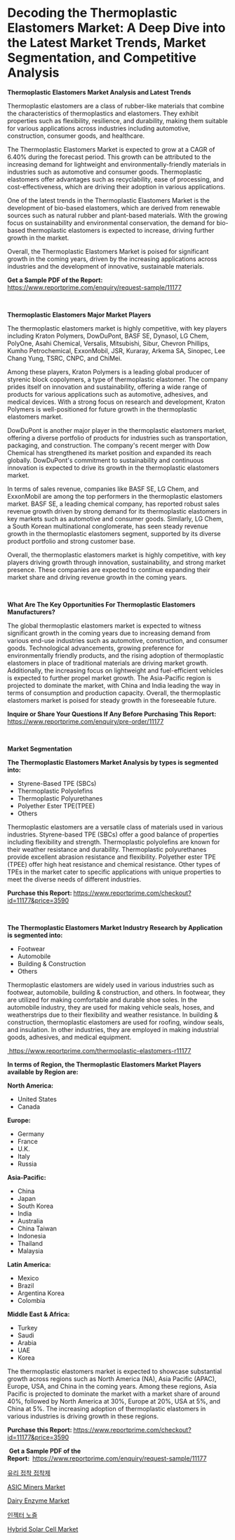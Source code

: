 <p><h1>Decoding the Thermoplastic Elastomers Market: A Deep Dive into the Latest Market Trends, Market Segmentation, and Competitive Analysis</h1></p><p><strong>Thermoplastic Elastomers Market Analysis and Latest Trends</strong></p>
<p><p>Thermoplastic elastomers are a class of rubber-like materials that combine the characteristics of thermoplastics and elastomers. They exhibit properties such as flexibility, resilience, and durability, making them suitable for various applications across industries including automotive, construction, consumer goods, and healthcare.</p><p>The Thermoplastic Elastomers Market is expected to grow at a CAGR of 6.40% during the forecast period. This growth can be attributed to the increasing demand for lightweight and environmentally-friendly materials in industries such as automotive and consumer goods. Thermoplastic elastomers offer advantages such as recyclability, ease of processing, and cost-effectiveness, which are driving their adoption in various applications.</p><p>One of the latest trends in the Thermoplastic Elastomers Market is the development of bio-based elastomers, which are derived from renewable sources such as natural rubber and plant-based materials. With the growing focus on sustainability and environmental conservation, the demand for bio-based thermoplastic elastomers is expected to increase, driving further growth in the market.</p><p>Overall, the Thermoplastic Elastomers Market is poised for significant growth in the coming years, driven by the increasing applications across industries and the development of innovative, sustainable materials.</p></p>
<p><strong>Get a Sample PDF of the Report:&nbsp;</strong> <a href="https://www.reportprime.com/enquiry/request-sample/11177">https://www.reportprime.com/enquiry/request-sample/11177</a></p>
<p>&nbsp;</p>
<p><strong>Thermoplastic Elastomers Major Market Players</strong></p>
<p><p>The thermoplastic elastomers market is highly competitive, with key players including Kraton Polymers, DowDuPont, BASF SE, Dynasol, LG Chem, PolyOne, Asahi Chemical, Versalis, Mitsubishi, Sibur, Chevron Phillips, Kumho Petrochemical, ExxonMobil, JSR, Kuraray, Arkema SA, Sinopec, Lee Chang Yung, TSRC, CNPC, and ChiMei.</p><p>Among these players, Kraton Polymers is a leading global producer of styrenic block copolymers, a type of thermoplastic elastomer. The company prides itself on innovation and sustainability, offering a wide range of products for various applications such as automotive, adhesives, and medical devices. With a strong focus on research and development, Kraton Polymers is well-positioned for future growth in the thermoplastic elastomers market.</p><p>DowDuPont is another major player in the thermoplastic elastomers market, offering a diverse portfolio of products for industries such as transportation, packaging, and construction. The company's recent merger with Dow Chemical has strengthened its market position and expanded its reach globally. DowDuPont's commitment to sustainability and continuous innovation is expected to drive its growth in the thermoplastic elastomers market.</p><p>In terms of sales revenue, companies like BASF SE, LG Chem, and ExxonMobil are among the top performers in the thermoplastic elastomers market. BASF SE, a leading chemical company, has reported robust sales revenue growth driven by strong demand for its thermoplastic elastomers in key markets such as automotive and consumer goods. Similarly, LG Chem, a South Korean multinational conglomerate, has seen steady revenue growth in the thermoplastic elastomers segment, supported by its diverse product portfolio and strong customer base.</p><p>Overall, the thermoplastic elastomers market is highly competitive, with key players driving growth through innovation, sustainability, and strong market presence. These companies are expected to continue expanding their market share and driving revenue growth in the coming years.</p></p>
<p>&nbsp;</p>
<p><strong>What Are The Key Opportunities For Thermoplastic Elastomers Manufacturers?</strong></p>
<p><p>The global thermoplastic elastomers market is expected to witness significant growth in the coming years due to increasing demand from various end-use industries such as automotive, construction, and consumer goods. Technological advancements, growing preference for environmentally friendly products, and the rising adoption of thermoplastic elastomers in place of traditional materials are driving market growth. Additionally, the increasing focus on lightweight and fuel-efficient vehicles is expected to further propel market growth. The Asia-Pacific region is projected to dominate the market, with China and India leading the way in terms of consumption and production capacity. Overall, the thermoplastic elastomers market is poised for steady growth in the foreseeable future.</p></p>
<p><strong>Inquire or Share Your Questions If Any Before Purchasing This Report:</strong> <a href="https://www.reportprime.com/enquiry/pre-order/11177">https://www.reportprime.com/enquiry/pre-order/11177</a></p>
<p>&nbsp;</p>
<p><strong>Market Segmentation</strong></p>
<p><strong>The Thermoplastic Elastomers Market Analysis by types is segmented into:</strong></p>
<p><ul><li>Styrene-Based TPE (SBCs)</li><li>Thermoplastic Polyolefins</li><li>Thermoplastic Polyurethanes</li><li>Polyether Ester TPE(TPEE)</li><li>Others</li></ul></p>
<p><p>Thermoplastic elastomers are a versatile class of materials used in various industries. Styrene-based TPE (SBCs) offer a good balance of properties including flexibility and strength. Thermoplastic polyolefins are known for their weather resistance and durability. Thermoplastic polyurethanes provide excellent abrasion resistance and flexibility. Polyether ester TPE (TPEE) offer high heat resistance and chemical resistance. Other types of TPEs in the market cater to specific applications with unique properties to meet the diverse needs of different industries.</p></p>
<p><strong>Purchase this Report:&nbsp;</strong><a href="https://www.reportprime.com/checkout?id=11177&price=3590">https://www.reportprime.com/checkout?id=11177&price=3590</a></p>
<p>&nbsp;</p>
<p><strong>The Thermoplastic Elastomers Market Industry Research by Application is segmented into:</strong></p>
<p><ul><li>Footwear</li><li>Automobile</li><li>Building & Construction</li><li>Others</li></ul></p>
<p><p>Thermoplastic elastomers are widely used in various industries such as footwear, automobile, building & construction, and others. In footwear, they are utilized for making comfortable and durable shoe soles. In the automobile industry, they are used for making vehicle seals, hoses, and weatherstrips due to their flexibility and weather resistance. In building & construction, thermoplastic elastomers are used for roofing, window seals, and insulation. In other industries, they are employed in making industrial goods, adhesives, and medical equipment.</p></p>
<p><a href="https://www.reportprime.com/thermoplastic-elastomers-r11177">&nbsp;https://www.reportprime.com/thermoplastic-elastomers-r11177</a></p>
<p><strong>In terms of Region, the Thermoplastic Elastomers Market Players available by Region are:</strong></p>
<p>
    <p> <strong> North America: </strong>
        <ul>
            <li>United States</li>
            <li>Canada</li>
        </ul>
        </p> 
    <p> <strong> Europe: </strong>
        <ul>
            <li>Germany</li>
            <li>France</li>
            <li>U.K.</li>
            <li>Italy</li>
            <li>Russia</li>
        </ul>
        </p> 
    <p> <strong> Asia-Pacific: </strong>
        <ul>
            <li>China</li>
            <li>Japan</li>
            <li>South Korea</li>
            <li>India</li>
            <li>Australia</li>
            <li>China Taiwan</li>
            <li>Indonesia</li>
            <li>Thailand</li>
            <li>Malaysia</li>
        </ul>
        </p> 
    <p> <strong> Latin America: </strong>
        <ul>
            <li>Mexico</li>
            <li>Brazil</li>
            <li>Argentina Korea</li>
            <li>Colombia</li>
        </ul>
        </p> 
    <p> <strong> Middle East & Africa: </strong>
        <ul>
            <li>Turkey</li>
            <li>Saudi</li>
            <li>Arabia</li>
            <li>UAE</li>
            <li>Korea</li>
        </ul>
    </p>
    </p>
<p><p>The thermoplastic elastomers market is expected to showcase substantial growth across regions such as North America (NA), Asia Pacific (APAC), Europe, USA, and China in the coming years. Among these regions, Asia Pacific is projected to dominate the market with a market share of around 40%, followed by North America at 30%, Europe at 20%, USA at 5%, and China at 5%. The increasing adoption of thermoplastic elastomers in various industries is driving growth in these regions.</p></p>
<p><strong>Purchase this Report: </strong><a href="https://www.reportprime.com/checkout?id=11177&price=3590">https://www.reportprime.com/checkout?id=11177&price=3590</a></p>
<p>&nbsp;<strong>Get a Sample PDF of the Report:&nbsp;&nbsp;</strong><a href="https://www.reportprime.com/enquiry/request-sample/11177">https://www.reportprime.com/enquiry/request-sample/11177</a></p>
<p><strong></strong></p>
<p><p><a href="https://medium.com/@kennayundt/%EC%9C%A0%EB%A6%AC-%EC%A0%91%EC%B0%A9%EC%A0%9C-%EC%8B%9C%EC%9E%A5-%EA%B7%9C%EB%AA%A8%EB%8A%94-%EA%B8%80%EB%A1%9C%EB%B2%8C-%EC%82%B0%EC%97%85%EC%97%90%EC%84%9C-%EC%B5%9C%EC%A0%81%EC%9D%98-%EB%A7%88%EC%BC%80%ED%8C%85-%EC%B1%84%EB%84%90%EC%9D%84-%EB%82%98%ED%83%80%EB%83%85%EB%8B%88%EB%8B%A4-06440e4c3e38">유리 접착 접착제</a></p><p><a href="https://github.com/angeliabkratze/Market-Research-Report-List-1/blob/main/asic-miners-market.md">ASIC Miners Market</a></p><p><a href="https://github.com/EveKerluke2023/Market-Research-Report-List-1/blob/main/dairy-enzyme-market.md">Dairy Enzyme Market</a></p><p><a href="https://medium.com/@dandier2003/%EC%9D%B8%EC%A0%9D%ED%84%B0-%EB%85%B8%EC%A6%90-%EC%8B%9C%EC%9E%A5-%EA%B7%9C%EB%AA%A8%EB%8A%94-%EC%A0%84%EC%84%B8%EA%B3%84-%EC%82%B0%EC%97%85%EC%97%90%EC%84%9C-%EC%B5%9C%EC%A0%81%EC%9D%98-%EB%A7%88%EC%BC%80%ED%8C%85-%EC%B1%84%EB%84%90%EC%9D%84-%EB%B3%B4%EC%97%AC%EC%A4%8D%EB%8B%88%EB%8B%A4-f62cb6ac0aab">인젝터 노즐</a></p><p><a href="https://www.linkedin.com/pulse/hybrid-solar-cell-market-trends-forecast-competitive-analysis-hbkme">Hybrid Solar Cell Market</a></p></p>